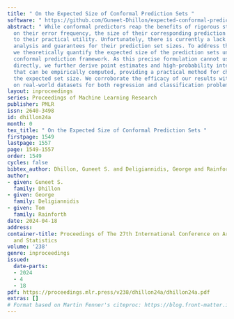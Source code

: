 ```yaml
---
title: " On the Expected Size of Conformal Prediction Sets "
software: " https://github.com/Guneet-Dhillon/expected-conformal-prediction-set-size "
abstract: " While conformal predictors reap the benefits of rigorous statistical guarantees
  on their error frequency, the size of their corresponding prediction sets is critical
  to their practical utility. Unfortunately, there is currently a lack of finite-sample
  analysis and guarantees for their prediction set sizes. To address this shortfall,
  we theoretically quantify the expected size of the prediction sets under the split
  conformal prediction framework. As this precise formulation cannot usually be calculated
  directly, we further derive point estimates and high-probability interval bounds
  that can be empirically computed, providing a practical method for characterizing
  the expected set size. We corroborate the efficacy of our results with experiments
  on real-world datasets for both regression and classification problems. "
layout: inproceedings
series: Proceedings of Machine Learning Research
publisher: PMLR
issn: 2640-3498
id: dhillon24a
month: 0
tex_title: " On the Expected Size of Conformal Prediction Sets "
firstpage: 1549
lastpage: 1557
page: 1549-1557
order: 1549
cycles: false
bibtex_author: Dhillon, Guneet S. and Deligiannidis, George and Rainforth, Tom
author:
- given: Guneet S.
  family: Dhillon
- given: George
  family: Deligiannidis
- given: Tom
  family: Rainforth
date: 2024-04-18
address:
container-title: Proceedings of The 27th International Conference on Artificial Intelligence
  and Statistics
volume: '238'
genre: inproceedings
issued:
  date-parts:
  - 2024
  - 4
  - 18
pdf: https://proceedings.mlr.press/v238/dhillon24a/dhillon24a.pdf
extras: []
# Format based on Martin Fenner's citeproc: https://blog.front-matter.io/posts/citeproc-yaml-for-bibliographies/
---
```

